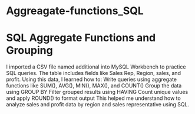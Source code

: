 # Aggreagate-functions_SQL
# SQL Aggregate Functions and Grouping

I imported a CSV file named additional into MySQL Workbench to practice SQL queries. The table includes fields like Sales Rep, Region, sales, and profit.
Using this data, I learned how to:
Write queries using aggregate functions like SUM(), AVG(), MIN(), MAX(), and COUNT()
Group the data using GROUP BY
Filter grouped results using HAVING
Count unique values and apply ROUND() to format output
This helped me understand how to analyze sales and profit data by region and sales representative using SQL.
